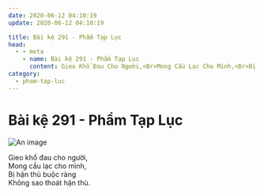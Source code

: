 ```yaml
---
date: 2020-06-12 04:10:19
update: 2020-06-12 04:10:19

title: Bài kệ 291 - Phẩm Tạp Lục
head:
  - - meta
    - name: Bài kệ 291 - Phẩm Tạp Lục
      content: Gieo Khổ Đau Cho Người,<Br>Mong Cầu Lạc Cho Mình,<Br>Bị Hận Thù Buộc Ràng<Br>Không Sao Thoát Hận Thù.<Br>
category:
  - pham-tap-luc
---
```


# Bài kệ 291 - Phẩm Tạp Lục

![An image](/img/pham-tap-luc/pham-tap-luc-291.jpg)

Gieo khổ đau cho người,<br>Mong cầu lạc cho mình,<br>Bị hận thù buộc ràng<br>Không sao thoát hận thù.<br>
